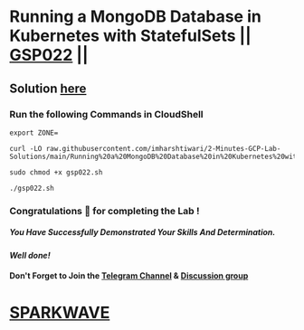 # Running a MongoDB Database in Kubernetes with StatefulSets || [GSP022](https://www.cloudskillsboost.google/focuses/640?parent=catalog) ||

## Solution [here](https://youtu.be/BgDhGANEdp4)

### Run the following Commands in CloudShell

```
export ZONE=
```
```
curl -LO raw.githubusercontent.com/imharshtiwari/2-Minutes-GCP-Lab-Solutions/main/Running%20a%20MongoDB%20Database%20in%20Kubernetes%20with%20StatefulSets/gsp022.sh

sudo chmod +x gsp022.sh

./gsp022.sh
```

### Congratulations 🎉 for completing the Lab !

##### *You Have Successfully Demonstrated Your Skills And Determination.*

#### *Well done!*

#### Don't Forget to Join the [Telegram Channel](https://t.me/sparkwave.01) & [Discussion group](https://t.me/sparkwave.01chats)

# [SPARKWAVE](https://www.youtube.com/@sparkwave.01)
